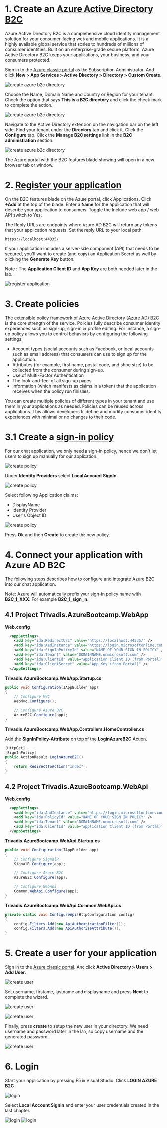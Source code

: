 
# 1. Create an [Azure Active Directory B2C](https://azure.microsoft.com/en-us/documentation/articles/active-directory-b2c-get-started/)

Azure Active Directory B2C is a comprehensive cloud identity management solution for your consumer-facing web and mobile applications. It is a highly available global service that scales to hundreds of millions of consumer identities. Built on an enterprise-grade secure platform, Azure Active Directory B2C keeps your applications, your business, and your consumers protected.


Sign in to the [Azure classic portal](https://manage.windowsazure.com/) as the Subscription Administrator. And click **New > App Services > Active Directory > Directory > Custom Create.**

![create azure b2c directory](./images/01-azureb2c-01.png)

Choose the Name, Domain Name and Country or Region for your tenant.
Check the option that says **This is a B2C directory** and click the check mark to complete the action.

![create azure b2c directory](./images/01-azureb2c-02.png)

Navigate to the Active Directory extension on the navigation bar on the left side.
Find your tenant under the **Directory** tab and click it. Click the **Configure** tab.
Click the **Manage B2C settings** link in the **B2C administration** section.

![create azure b2c directory](./images/01-azureb2c-03.png)

The Azure portal with the B2C features blade showing will open in a new browser tab or window.

# 2. [Register your application](https://azure.microsoft.com/en-us/documentation/articles/active-directory-b2c-app-registration/#register-an-application)

On the B2C features blade on the Azure portal, click Applications.
Click **+Add** at the top of the blade. Enter a **Name** for the application that will describe your application to consumers. 
Toggle the Include web app / web API switch to Yes. 

The Reply URLs are endpoints where Azure AD B2C will return any tokens that your application requests. 
Set the reply URL to your local path.

```
https://localhost:44335/
```

If your application includes a server-side component (API) that needs to be secured, 
you'll want to create (and copy) an Application Secret as well by clicking the **Generate Key** button.

Note : The **Application Client ID** and **App Key** are both needed later in the lab.

![register application](./images/02-azureb2c-01.png)

# 3. Create policies

The [extensible policy framework of Azure Active Directory (Azure AD) B2C](https://azure.microsoft.com/en-us/documentation/articles/active-directory-b2c-reference-policies/) is the core strength of the service. Policies fully describe consumer identity experiences such as sign-up, sign-in or profile editing. For instance, a sign-up policy allows you to control behaviors by configuring the following settings:

+ Account types (social accounts such as Facebook, or local accounts such as email address) that consumers can use to sign up for the application.
+ Attributes (for example, first name, postal code, and shoe size) to be collected from the consumer during sign-up.
+ Use of Multi-Factor Authentication.
+ The look-and-feel of all sign-up pages.
+ Information (which manifests as claims in a token) that the application receives when the policy run finishes.

You can create multiple policies of different types in your tenant and use them in your applications as needed. Policies can be reused across applications. This allows developers to define and modify consumer identity experiences with minimal or no changes to their code. 

# 3.1 Create a [sign-in policy](https://azure.microsoft.com/en-us/documentation/articles/active-directory-b2c-reference-policies/#create-a-sign-in-policy)

For our chat application, we only need a sign-in policy, hence we don't let users to sign up manually for our application. 

![create policy](./images/03-policy-01.png)

Under **Identity Providers** select **Local Account SignIn**

![create policy](./images/03-policy-02.png)

Select following Application claims:

+ DisplayName
+ Identity Provider
+ User's Object ID

![create policy](./images/03-policy-03.png)

Press **Ok** and then **Create** to create the new policy.

# 4. Connect your application with Azure AD B2C

The following steps describes how to configure and integrate Azure B2C into our chat application.

Note: Azure will automatically prefix your sign-in policy name with **B2C_1_XXX**. For example **B2C_1_sign_in**.

## 4.1 Project **Trivadis.AzureBootcamp.WebApp** 

**Web.config**

```xml
  <appSettings>
    <add key="ida:RedirectUri" value="https://localhost:44335/" />
    <add key="ida:AadInstance" value="https://login.microsoftonline.com/{0}{1}{2}" />
    <add key="ida:SignInPolicyId" value="NAME OF YOUR SIGN IN POLICY" />
    <add key="ida:Tenant" value="DOMAINNAME.onmicrosoft.com" />
    <add key="ida:ClientId" value="Application Client ID (from Portal)" />
    <add key="ida:ClientSecret" value="App Key (from Portal)" />
  </appSettings>
```

**Trivadis.AzureBootcamp.WebApp.Startup.cs**

```csharp
public void Configuration(IAppBuilder app)
{
    // Configure MVC
    WebMvc.Configure();

    // Configure Azure B2C
    AzureB2C.Configure(app);
}
```


**Trivadis.AzureBootcamp.WebApp.Controllers.HomeController.cs**

Add the **SignInPolicy-Attribute** on top of the **LoginAzureB2C** Action.

```csharp
[HttpGet]
[SignInPolicy]
public ActionResult LoginAzureB2C()
{
    return RedirectToAction("Index");
}
```


## 4.2 Project **Trivadis.AzureBootcamp.WebApi** 

**Web.config**

```xml
  <appSettings>
    <add key="ida:AadInstance" value="https://login.microsoftonline.com/{0}/{1}/{2}?p={3}" />
    <add key="ida:PolicyId" value="NAME OF YOUR SIGN IN POLICY" />
    <add key="ida:Tenant" value="DOMAINNAME.onmicrosoft.com" />
    <add key="ida:ClientId" value="Application Client ID (from Portal)" />
  </appSettings>
```

**Trivadis.AzureBootcamp.WebApi.Startup.cs**

```csharp
public void Configuration(IAppBuilder app)
{
    // Configure SignalR
    SignalR.Configure(app);

    // Configure Azure B2C
    AzureB2C.Configure(app);

    // Configure WebApi
    Common.WebApi.Configure(app);
}
```

**Trivadis.AzureBootcamp.WebApi.Common.WebApi.cs**

```csharp
private static void ConfigureApi(HttpConfiguration config)
{
    config.Filters.Add(new ApiAuthenticationFilter());
    config.Filters.Add(new ApiAuthorizeAttribute());
}
```



# 5. Create a user for your application

Sign in to the [Azure classic portal](https://manage.windowsazure.com/). And click **Active Directory > Users > Add User**.

![create user](./images/05-user-01.png)

Set username, firstame, lastname and displayname and press **Next** to complete the wizard.

![create user](./images/05-user-02.png)

![create user](./images/05-user-03.png)

Finally, press **create** to setup the new user in your directory. We need username and password later in the lab, so copy username and the generated password.

![create user](./images/05-user-04.png)


# 6. Login

Start your application by pressing F5 in Visual Studio. Click **LOGIN AZURE B2C**

![login](./images/06-login-01.png)

Select **Local Account SignIn** and enter your user credentials created in the last chapter.

![login](./images/06-login-02.png)
![login](./images/06-login-03.png)





